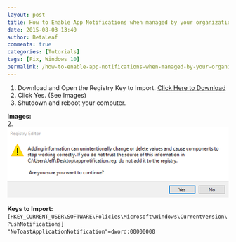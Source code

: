 ```yaml
---
layout: post
title: How to Enable App Notifications when managed by your organization
date: 2015-08-03 13:40
author: BetaLeaf
comments: true
categories: [Tutorials]
tags: [Fix, Windows 10]
permalink: /how-to-enable-app-notifications-when-managed-by-your-organization/
---
```

1. Download and Open the Registry Key to Import. [Click Here to Download](https://dl.dropboxusercontent.com/u/350004313/cdn/dl/appnotification.reg?dl=1")
2. Click Yes. (See Images)
3. Shutdown and reboot your computer.

**Images:**  
2. ![Screenshot](./i/42wx5JC.png)

<strong>Keys to Import:</strong>  
```[HKEY_CURRENT_USER\SOFTWARE\Policies\Microsoft\Windows\CurrentVersion\PushNotifications]```  
```"NoToastApplicationNotification"=dword:00000000```